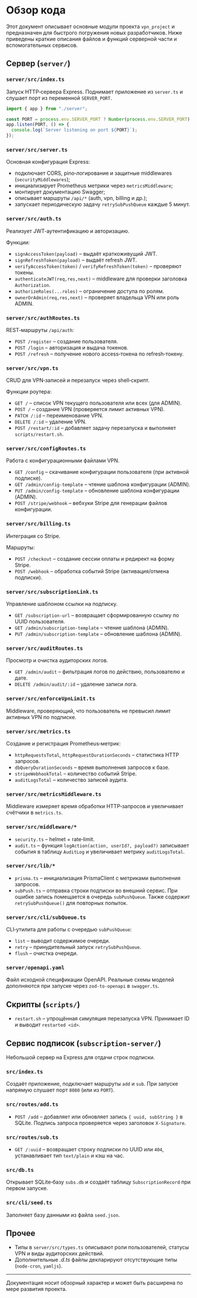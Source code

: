 # Обзор кода

Этот документ описывает основные модули проекта `vpn_project` и предназначен для быстрого погружения новых разработчиков. Ниже приведены краткие описания файлов и функций серверной части и вспомогательных сервисов.

## Сервер (`server/`)

### `server/src/index.ts`
Запуск HTTP‑сервера Express. Поднимает приложение из `server.ts` и слушает порт из переменной `SERVER_PORT`.

```ts
import { app } from "./server";

const PORT = process.env.SERVER_PORT ? Number(process.env.SERVER_PORT) : 4000;
app.listen(PORT, () => {
  console.log(`Server listening on port ${PORT}`);
});
```

### `server/src/server.ts`
Основная конфигурация Express:
- подключает CORS, pino‑логирование и защитные middlewares (`securityMiddlewares`);
- инициализирует Prometheus метрики через `metricsMiddleware`;
- монтирует документацию Swagger;
- описывает маршруты `/api/*` (auth, vpn, billing и др.);
- запускает периодическую задачу `retrySubPushQueue` каждые 5 минут.

### `server/src/auth.ts`
Реализует JWT‑аутентификацию и авторизацию.

Функции:
- `signAccessToken(payload)` – выдаёт краткоживущий JWT.
- `signRefreshToken(payload)` – выдаёт refresh JWT.
- `verifyAccessToken(token)` / `verifyRefreshToken(token)` – проверяют токены.
- `authenticateJWT(req,res,next)` – middleware для проверки заголовка `Authorization`.
- `authorizeRoles(...roles)` – ограничение доступа по ролям.
- `ownerOrAdmin(req,res,next)` – проверяет владельца VPN или роль ADMIN.

### `server/src/authRoutes.ts`
REST‑маршруты `/api/auth`:
- `POST /register` – создание пользователя.
- `POST /login` – авторизация и выдача токенов.
- `POST /refresh` – получение нового access‑токена по refresh‑токену.

### `server/src/vpn.ts`
CRUD для VPN‑записей и перезапуск через shell‑скрипт.

Функции роутера:
- `GET /` – список VPN текущего пользователя или всех (для ADMIN).
- `POST /` – создание VPN (проверяется лимит активных VPN).
- `PATCH /:id` – переименование VPN.
- `DELETE /:id` – удаление VPN.
- `POST /restart/:id` – добавляет задачу перезапуска и выполняет `scripts/restart.sh`.

### `server/src/configRoutes.ts`
Работа с конфигурационными файлами VPN.

- `GET /config` – скачивание конфигурации пользователя (при активной подписке).
- `GET /admin/config-template` – чтение шаблона конфигурации (ADMIN).
- `PUT /admin/config-template` – обновление шаблона конфигурации (ADMIN).
- `POST /stripe/webhook` – вебхуки Stripe для генерации файлов конфигурации.

### `server/src/billing.ts`
Интеграция со Stripe.

Маршруты:
- `POST /checkout` – создание сессии оплаты и редирект на форму Stripe.
- `POST /webhook` – обработка событий Stripe (активация/отмена подписки).

### `server/src/subscriptionLink.ts`
Управление шаблоном ссылки на подписку.

- `GET /subscription-url` – возвращает сформированную ссылку по UUID пользователя.
- `GET /admin/subscription-template` – чтение шаблона (ADMIN).
- `PUT /admin/subscription-template` – обновление шаблона (ADMIN).

### `server/src/auditRoutes.ts`
Просмотр и очистка аудиторских логов.

- `GET /admin/audit` – фильтрация логов по действию, пользователю и дате.
- `DELETE /admin/audit/:id` – удаление записи лога.

### `server/src/enforceVpnLimit.ts`
Middleware, проверяющий, что пользователь не превысил лимит активных VPN по подписке.

### `server/src/metrics.ts`
Создание и регистрация Prometheus‑метрик:
- `httpRequestsTotal`, `httpRequestDurationSeconds` – статистика HTTP запросов.
- `dbQueryDurationSeconds` – время выполнения запросов к базе.
- `stripeWebhookTotal` – количество событий Stripe.
- `auditLogsTotal` – количество записей аудита.

### `server/src/metricsMiddleware.ts`
Middleware измеряет время обработки HTTP‑запросов и увеличивает счётчики в `metrics.ts`.

### `server/src/middleware/*`
- `security.ts` – helmet + rate‑limit.
- `audit.ts` – функция `logAction(action, userId?, payload?)` записывает события в таблицу `AuditLog` и увеличивает метрику `auditLogsTotal`.

### `server/src/lib/*`
- `prisma.ts` – инициализация PrismaClient с метриками выполнения запросов.
- `subPush.ts` – отправка строки подписки во внешний сервис. При ошибке запись помещается в очередь `subPushQueue`. Также содержит `retrySubPushQueue()` для повторных попыток.

### `server/src/cli/subQueue.ts`
CLI‑утилита для работы с очередью `subPushQueue`:
- `list` – выводит содержимое очереди.
- `retry` – принудительный запуск `retrySubPushQueue`.
- `flush` – очистка очереди.

### `server/openapi.yaml`
Файл исходной спецификации OpenAPI. Реальные схемы моделей дополняются при запуске через `zod-to-openapi` в `swagger.ts`.

## Скрипты (`scripts/`)
- `restart.sh` – упрощённая симуляция перезапуска VPN. Принимает ID и выводит `restarted <id>`.

## Сервис подписок (`subscription-server/`)
Небольшой сервер на Express для отдачи строк подписки.

### `src/index.ts`
Создаёт приложение, подключает маршруты `add` и `sub`. При запуске напрямую слушает порт `8080` (или из `PORT`).

### `src/routes/add.ts`
- `POST /add` – добавляет или обновляет запись `{ uuid, subString }` в SQLite. Подпись запроса проверяется через заголовок `X-Signature`.

### `src/routes/sub.ts`
- `GET /:uuid` – возвращает строку подписки по UUID или `404`, устанавливает тип `text/plain` и кэш на час.

### `src/db.ts`
Открывает SQLite‑базу `subs.db` и создаёт таблицу `SubscriptionRecord` при первом запуске.

### `src/cli/seed.ts`
Заполняет базу данными из файла `seed.json`.

## Прочее
- Типы в `server/src/types.ts` описывают роли пользователей, статусы VPN и виды аудиторских действий.
- Дополнительные *.d.ts* файлы декларируют отсутствующие типы (`node-cron`, `yamljs`).

---

Документация носит обзорный характер и может быть расширена по мере развития проекта.

